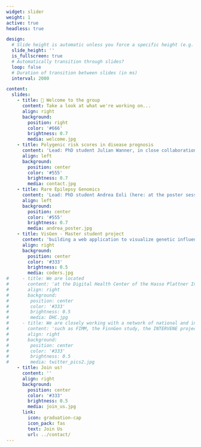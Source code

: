 ```yaml
---
widget: slider
weight: 1
active: true
headless: true

design:
  # Slide height is automatic unless you force a specific height (e.g. '400px')
  slide_height: ''
  is_fullscreen: true
  # Automatically transition through slides?
  loop: false
  # Duration of transition between slides (in ms)
  interval: 2000

content:
  slides:
    - title: 👋 Welcome to the group
      content: Take a look at what we're working on...
      align: right
      background:
        position: right
        color: '#666'
        brightness: 0.7
        media: welcome.jpg
    - title: Polygenic risk scores in disease prognosis
      content: 'Lead: PhD student Julian Wanner, in close collaboration with the INTERVENE project (funding: Horizon 2020)'
      align: left
      background:
        position: center
        color: '#555'
        brightness: 0.7
        media: contact.jpg
    - title: Rare Epilepsy Genomics
      content: 'Lead: PhD student Andrea Eoli (here: at the poster session of the Digital Health Center 5 year anniversary)'
      align: left
      background:
        position: center
        color: '#555'
        brightness: 0.7
        media: andrea_poster.jpg
    - title: VisGen - Master student project
      content: 'building a web application to visualize genetic influences on disease risk from personal genomic data'
      align: right
      background:
        position: center
        color: '#333'
        brightness: 0.5
        media: coders.jpg
#     - title: We are located 
#       content: 'at the Digital Health Center of the Hasso Plattner Institute in Potsdam (Germany)'
#       align: right
#       background:
#        position: center
#        color: '#333'
#        brightness: 0.5
#        media: DHC.jpg
#     - title: We are closely working with a network of national and international collaborators
#       content: 'such as FIMM, the FinnGen study, the INTERVENE project, the Hasso Plattner Institute at Mount Sinai (NY), the University of Leipzig'
#       align: right
#       background:
#        position: center
#        color: '#333'
#        brightness: 0.5
#        media: twitter_pics2.jpg
    - title: Join us!
      content: ''
      align: right
      background:
        position: center
        color: '#333'
        brightness: 0.5
        media: join_us.jpg
      link:
        icon: graduation-cap
        icon_pack: fas
        text: Join Us
        url: ../contact/
---
```

